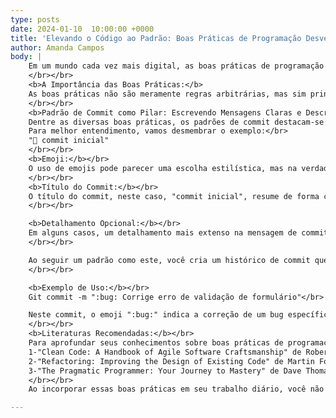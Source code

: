 ```yaml
---
type: posts
date: 2024-01-10  10:00:00 +0000
title: 'Elevando o Código ao Padrão: Boas Práticas de Programação Desvendadas'
author: Amanda Campos
body: |
    Em um mundo cada vez mais digital, as boas práticas de programação desempenham um papel crucial na construção de software robusto, eficiente e sustentável. Estas diretrizes, muitas vezes subestimadas, são alicerces que moldam a qualidade do código e contribuem para a experiência positiva do desenvolvedor. Vamos explorar por que essas práticas são tão essenciais e como elas impactam significativamente o ciclo de vida do desenvolvimento de software.
    </br></br>
    <b>A Importância das Boas Práticas:</b>
    As boas práticas não são meramente regras arbitrárias, mas sim princípios fundamentais que promovem a legibilidade, manutenibilidade e escalabilidade do código. Elas proporcionam uma base sólida para a colaboração eficaz entre os membros da equipe, facilitando a compreensão mútua e reduzindo erros. Ao aderir a essas práticas, não apenas elevamos a qualidade do nosso código, mas também agilizamos o processo de desenvolvimento, economizando tempo e recursos.
    </br></br>
    <b>Padrão de Commit como Pilar: Escrevendo Mensagens Claras e Descritivas</b>
    Dentre as diversas boas práticas, os padrões de commit destacam-se como pilares essenciais. Adotar uma abordagem consistente nos commits não apenas organiza o histórico do projeto, mas também simplifica a identificação e correção de problemas. Utilizar mensagens claras e descritivas em cada commit não apenas beneficia o desenvolvedor individualmente, mas também facilita a colaboração eficiente entre membros da equipe. Além disso, a consistência nos padrões de commit cria uma narrativa coerente do desenvolvimento do código ao longo do tempo.</br>
    Para melhor entendimento, vamos desmembrar o exemplo:</br>
    "🎉 commit inicial"
    </br></br>
    <b>Emoji:</b></br>
    O uso de emojis pode parecer uma escolha estilística, mas na verdade, adiciona uma camada visual que facilita a identificação rápida da natureza do commit. No exemplo, "🎉" sugere um marco significativo, como um commit inicial ou um lançamento importante.
    </br></br>
    <b>Título do Commit:</b></br>
    O título do commit, neste caso, "commit inicial", resume de forma concisa a principal alteração ou adição realizada. É crucial manter este título claro e informativo, permitindo que outros desenvolvedores entendam rapidamente a intenção do commit.
    </br></br>

    <b>Detalhamento Opcional:</b></br>
    Em alguns casos, um detalhamento mais extenso na mensagem de commit pode ser benéfico. Isso pode incluir informações sobre o porquê da mudança, a solução adotada ou qualquer impacto potencial. No entanto, é essencial manter esses detalhes de forma sucinta para não sobrecarregar o histórico.
    </br></br>

    Ao seguir um padrão como este, você cria um histórico de commit que não apenas registra as alterações, mas também conta a história do desenvolvimento do projeto. Futuramente, ao revisitar o histórico, desenvolvedores e colaboradores poderão entender não apenas o que foi alterado, mas também o contexto por trás dessas alterações.
    </br></br>

    <b>Exemplo de Uso:</b></br>
    Git commit -m ":bug: Corrige erro de validação de formulário"</br>

    Neste commit, o emoji ":bug:" indica a correção de um bug específico, enquanto o título "Corrige erro de validação de formulário" fornece uma descrição clara da natureza da correção realizada.
    </br></br>
    <b>Literaturas Recomendadas:</b></br>
    Para aprofundar seus conhecimentos sobre boas práticas de programação, recomendo algumas leituras fundamentais:</br>
    1-"Clean Code: A Handbook of Agile Software Craftsmanship" de Robert C. Martin - Este livro é um guia clássico que explora as práticas de programação limpa, oferecendo insights valiosos sobre como escrever código compreensível e eficiente.</br>
    2-"Refactoring: Improving the Design of Existing Code" de Martin Fowler - Fowler apresenta técnicas de refatoração que são essenciais para manter e aprimorar continuamente a qualidade do código.</br>
    3-"The Pragmatic Programmer: Your Journey to Mastery" de Dave Thomas e Andy Hunt - Este livro abrange uma variedade de tópicos, incluindo boas práticas de programação, e fornece conselhos práticos para os desenvolvedores.
    </br></br>
    Ao incorporar essas boas práticas em seu trabalho diário, você não apenas elevará a qualidade do seu código, mas também contribuirá para um ambiente de desenvolvimento mais eficiente e colaborativo. Este é o caminho para se destacar como um desenvolvedor exemplar. 

---
```


